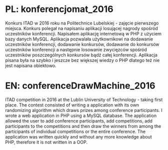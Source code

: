 # PL: konferencjomat_2016
Konkurs ITAD w 2016 roku na Politechnice Lubelskiej - zajęcie pierwszego miejsca.
Konkurs polegał na napisaniu aplikacji losującej nagrody spośród uczestników konferencji.
Napisałem aplikację internetową w PHP z użyciem bazy danych MySQL. Aplikacja pozwalała użytkownikowi na dodawanie uczestników konferencji, dodawanie konkursów, dodawanie do konkursów uczestników konferencji a następnie losowanie zwycięzców spośród uczestników poszczególnych konkursów bądź całej konferencji.
Aplikacja pisana była na szybko i jeszcze bez większej wiedzy o PHP dlatego też nie jest napisana obiektowo.

# EN: conferenceDrawMachine_2016
ITAD competition in 2016 at the Lublin University of Technology - taking first place.
The contest consisted of writing a application with its own randomizing algorithm which draws prizes among conference participants.
I wrote a web application in PHP using a MySQL database. The application allowed the user to add conference participants, add competitions, add participants to the competitions and then draw the winners from among the participants of individual competitions or the entire conference.
The application was written quickly and without any more knowledge about PHP, therefore it is not written in a OOP.
